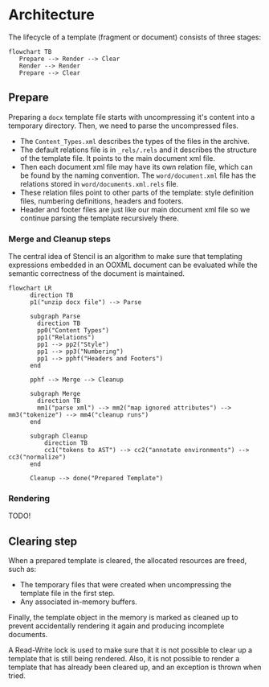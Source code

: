 # Architecture

The lifecycle of a template (fragment or document) consists of three stages:


```mermaid
flowchart TB
   Prepare --> Render --> Clear
   Render --> Render
   Prepare --> Clear
```

## Prepare

Preparing a `docx` template file starts with uncompressing it's content into a temporary directory. Then, we need to parse the uncompressed files.

- The `Content_Types.xml` describes the types of the files in the archive.
- The default relations file is in `_rels/.rels` and it describes the structure of the template file. It points to the main document xml file.
- Then each document xml file may have its own relation file, which can be found by the naming convention. The `word/document.xml` file has the relations stored in `word/documents.xml.rels` file.
- These relation files point to other parts of the template: style definition files, numbering definitions, headers and footers.
- Header and footer files are just like our main document xml file so we continue parsing the template recursively there.

### Merge and Cleanup steps

The central idea of Stencil is an algorithm to make sure that templating expressions embedded in an OOXML document can be evaluated while the semantic correctness of the document is maintained.

```mermaid
flowchart LR
      direction TB
      p1("unzip docx file") --> Parse

      subgraph Parse
        direction TB
        pp0("Content Types")
        pp1("Relations")
        pp1 --> pp2("Style")
        pp1 --> pp3("Numbering")
        pp1 --> pphf("Headers and Footers")
      end

      pphf --> Merge --> Cleanup

      subgraph Merge
        direction TB
        mm1("parse xml") --> mm2("map ignored attributes") -->  mm3("tokenize") --> mm4("cleanup runs")
      end

      subgraph Cleanup
          direction TB
          cc1("tokens to AST") --> cc2("annotate environments") --> cc3("normalize")
      end

      Cleanup --> done("Prepared Template")
```

### Rendering

TODO!

## Clearing step

When a prepared template is cleared, the allocated resources are freed, such as:
- The temporary files that were created when uncompressing the template file in the first step.
- Any associated in-memory buffers.

Finally, the template object in the memory is marked as cleaned up to prevent accidentally rendering it again and producing incomplete documents.

A Read-Write lock is used to make sure that it is not possible to clear up a template that is still being rendered. Also, it is not possible to render a template that has already been cleared up, and an exception is thrown when tried.
